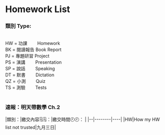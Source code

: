 # Homework List
<h3>類別 Type:</h3>
<br/>HW = 功課　　 Homework
<br/>BK = 閱讀報告 Book Report
<br/>PJ = 專題研習 Project
<br/>PS = 演講　　 Presentation
<br/>SP = 說話　　 Speaking
<br/>DT = 默書　　 Dictation
<br/>QZ = 小測　　 Quiz
<br/>TS = 測驗　　 Tests
<br/>
<br/><h3>速報：明天帶數學 Ch.2</h3>
|類別：|繳交內容🗒️🗒️：|繳交時間🕗🕗： |
|--|--------|----|
|HW|How my HW list not trusted|九月三日|